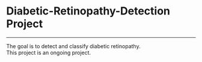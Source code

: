 # Diabetic-Retinopathy-Detection Project
------------------------------------------
The goal is to detect and classify diabetic retinopathy.<br>
This project is an ongoing project.
